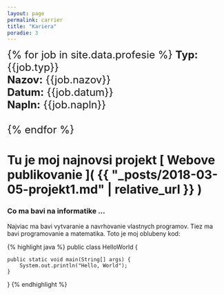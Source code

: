 ```yaml
---
layout: page
permalink: carrier
title: "Kariera"
poradie: 3
---
```

<div style="font-size: 24px">
{% for job in site.data.profesie %}
	<b>Typ:</b> {{job.typ}} <br>
	<b>Nazov:</b> {{job.nazov}}  <br>
	<b>Datum:</b> {{job.datum}} <br>
	<b>Napln:</b> {{job.napln}} <br><br>
{% endfor %}
</div>

# **Tu je moj najnovsi projekt** [ Webove publikovanie ]( {{ "_posts/2018-03-05-projekt1.md" | relative_url }} )

### Co ma bavi na informatike ...

Najviac ma bavi vytvaranie a navrhovanie vlastnych programov. Tiez ma bavi programovanie a matematika. Toto je moj oblubeny kod: 

{% highlight java %}
public class HelloWorld {

    public static void main(String[] args) {
        System.out.println("Hello, World");
    }

}
{% endhighlight %}